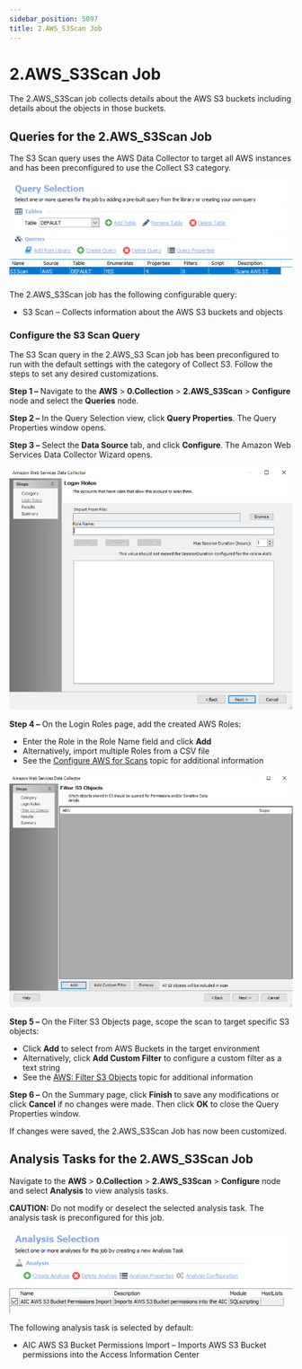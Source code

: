 ```yaml
---
sidebar_position: 5097
title: 2.AWS_S3Scan Job
---
```


# 2.AWS\_S3Scan Job

The 2.AWS\_S3Scan job collects details about the AWS S3 buckets including details about the objects in those buckets.

## Queries for the 2.AWS\_S3Scan Job

The S3 Scan query uses the AWS Data Collector to target all AWS instances and has been preconfigured to use the Collect S3 category.

![Query Selection page](../../../../../../../static/images/AccessAnalyzer_12.0/Content/Resources/Images/EnterpriseAuditor/Solutions/AWS/Collection/S3ScanQueries.png "Query Selection page")

The 2.AWS\_S3Scan job has the following configurable query:

* S3 Scan – Collects information about the AWS S3 buckets and objects

### Configure the S3 Scan Query

The S3 Scan query in the 2.AWS\_S3 Scan job has been preconfigured to run with the default settings with the category of Collect S3. Follow the steps to set any desired customizations.

**Step 1 –** Navigate to the **AWS** > **0.Collection** > **2.AWS\_S3Scan** > **Configure** node and select the **Queries** node.

**Step 2 –** In the Query Selection view, click **Query Properties**. The Query Properties window opens.

**Step 3 –** Select the **Data Source** tab, and click **Configure**. The Amazon Web Services Data Collector Wizard opens.

![AWS Data Collector Login Roles wizard page](../../../../../../../static/images/AccessAnalyzer_12.0/Content/Resources/Images/EnterpriseAuditor/Admin/DataCollector/AWS/LoginRoles.png "AWS Data Collector Login Roles wizard page")

**Step 4 –** On the Login Roles page, add the created AWS Roles:

* Enter the Role in the Role Name field and click **Add**
* Alternatively, import multiple Roles from a CSV file
* See the [Configure AWS for Scans](../../../Requirements/Target/Config/AWS "Configure AWS for Scans") topic for additional information

![AWS Data Collector Filter S3 Objects wizard page](../../../../../../../static/images/AccessAnalyzer_12.0/Content/Resources/Images/EnterpriseAuditor/Admin/DataCollector/AWS/FilterS3Objects.png "AWS Data Collector Filter S3 Objects wizard page")

**Step 5 –** On the Filter S3 Objects page, scope the scan to target specific S3 objects:

* Click **Add** to select from AWS Buckets in the target environment
* Alternatively, click **Add Custom Filter** to configure a custom filter as a text string
* See the [AWS: Filter S3 Objects](../../../Admin/DataCollector/AWS/FilterS3Objects "AWS: Filter S3 Objects") topic for additional information

**Step 6 –** On the Summary page, click **Finish** to save any modifications or click **Cancel** if no changes were made. Then click **OK** to close the Query Properties window.

If changes were saved, the 2.AWS\_S3Scan Job has now been customized.

## Analysis Tasks for the 2.AWS\_S3Scan Job

Navigate to the **AWS** > **0.Collection** > **2.AWS\_S3Scan** > **Configure** node and select **Analysis** to view analysis tasks.

**CAUTION:** Do not modify or deselect the selected analysis task. The analysis task is preconfigured for this job.

![Analysis Tasks for the 2.AWS_S3Scan Job](../../../../../../../static/images/AccessAnalyzer_12.0/Content/Resources/Images/EnterpriseAuditor/Solutions/AWS/Collection/S3ScanAnaylsisTasks.png "Analysis Tasks for the 2.AWS_S3Scan Job")

The following analysis task is selected by default:

* AIC AWS S3 Bucket Permissions Import – Imports AWS S3 Bucket permissions into the Access Information Center